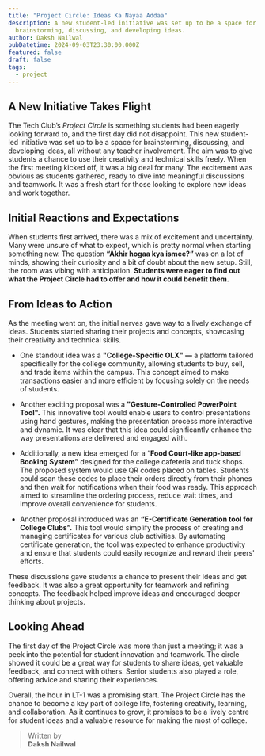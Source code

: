 ```yaml
---
title: "Project Circle: Ideas Ka Nayaa Addaa"
description: A new student-led initiative was set up to be a space for
  brainstorming, discussing, and developing ideas.
author: Daksh Nailwal
pubDatetime: 2024-09-03T23:30:00.000Z
featured: false
draft: false
tags:
  - project
---
```

## A New Initiative Takes Flight

The Tech Club’s _Project Circle_ is something students had been eagerly looking forward to, and the first day did not disappoint. This new student-led initiative was set up to be a space for brainstorming, discussing, and developing ideas, all without any teacher involvement. The aim was to give students a chance to use their creativity and technical skills freely. When the first meeting kicked off, it was a big deal for many. The excitement was obvious as students gathered, ready to dive into meaningful discussions and teamwork. It was a fresh start for those looking to explore new ideas and work together.

## Initial Reactions and Expectations

When students first arrived, there was a mix of excitement and uncertainty. Many were unsure of what to expect, which is pretty normal when starting something new. The question **“Akhir hogaa kya ismee?”** was on a lot of minds, showing their curiosity and a bit of doubt about the new setup. Still, the room was vibing with anticipation. **Students were eager to find out what the Project Circle had to offer and how it could benefit them.**

## From Ideas to Action

As the meeting went on, the initial nerves gave way to a lively exchange of ideas. Students started sharing their projects and concepts, showcasing their creativity and technical skills.

*   One standout idea was a **"College-Specific OLX"** **—** a platform tailored specifically for the college community, allowing students to buy, sell, and trade items within the campus. This concept aimed to make transactions easier and more efficient by focusing solely on the needs of students.
    
*   Another exciting proposal was a **"Gesture-Controlled PowerPoint Tool".** This innovative tool would enable users to control presentations using hand gestures, making the presentation process more interactive and dynamic. It was clear that this idea could significantly enhance the way presentations are delivered and engaged with.
    
*   Additionally, a new idea emerged for a “**Food Court-like app-based Booking System”** designed for the college cafeteria and tuck shops. The proposed system would use QR codes placed on tables. Students could scan these codes to place their orders directly from their phones and then wait for notifications when their food was ready. This approach aimed to streamline the ordering process, reduce wait times, and improve overall convenience for students.
    
*   Another proposal introduced was an **“E-Certificate Generation tool for College Clubs”.** This tool would simplify the process of creating and managing certificates for various club activities. By automating certificate generation, the tool was expected to enhance productivity and ensure that students could easily recognize and reward their peers' efforts.
    

These discussions gave students a chance to present their ideas and get feedback. It was also a great opportunity for teamwork and refining concepts. The feedback helped improve ideas and encouraged deeper thinking about projects.

## Looking Ahead

The first day of the Project Circle was more than just a meeting; it was a peek into the potential for student innovation and teamwork. The circle showed it could be a great way for students to share ideas, get valuable feedback, and connect with others. Senior students also played a role, offering advice and sharing their experiences.

Overall, the hour in LT-1 was a promising start. The Project Circle has the chance to become a key part of college life, fostering creativity, learning, and collaboration. As it continues to grow, it promises to be a lively centre for student ideas and a valuable resource for making the most of college.

> Written by  
> **Daksh Nailwal**